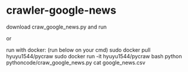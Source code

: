 # crawler-google-news

download craw_google_news.py and run


or 


run with docker: (run below on your cmd)
	sudo docker pull hyuyu1544/pycraw
	sudo docker run -it hyuyu1544/pycraw bash
	python pythoncode/craw_google_news.py
	cat google_news.csv
